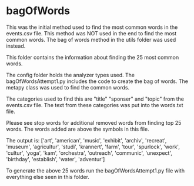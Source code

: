 # bagOfWords

This was the initial method used to find the most common words in the events.csv file. This method was NOT used in the end to find the most common words. The bag of words method in the utils folder was used instead. 

This folder contains the information about finding the 25 most common words. 

The config folder holds the analyzer types used. The bagOfWordsAttempt1.py includes the code to create the bag of words. The metapy class was used to find the common words. 

The categories used to find this are "title" "sponser" and "topic" from the events.csv file. The text from these categories was put into the words.txt file. 

Please see stop words for additional removed words from finding top 25 words. The words added are above the symbols in this file. 

The output is: ['art', 'american', 'music', 'exhibit', 'archiv', 'recreat', 'museum', 'agricultur', 'studi', 'krannert', 'farm', 'tour', 'spurlock', 'work', 'cultur', 'yoga', 'kam', 'orchestra', 'outreach', 'communic', 'unexpect', 'birthday', 'establish', 'water', 'adventur']

To generate the above 25 words run the bagOfWordsAttempt1.py file with everything else seen in this folder. 
